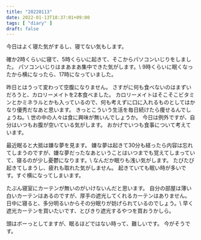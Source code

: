 ```yaml
---
title: "20220113"
date: 2022-01-13T18:37:01+09:00
tags: [ "diary" ]
draft: false
---
```


今日はよく寝た気がするし、寝てない気もします。

確か2時くらいに寝て、5時くらいに起きて、そこからパソコンいじりをしました。
パソコンいじりはまあまあ集中できた気がします。\\
9時くらいに眠くなったから横になったら、17時になっていました。

昨日とはうって変わって空腹になりません。
さすがに何も食べないのはまずいだろうと、カロリーメイトを2本食べました。
カロリーメイトはそこそこビタミンとかミネラルとかも入っているので、何も考えずに口に入れるものとしてはかなり優秀だなあと思います。
きっとこういう生活を毎日続けたら痩せるんでしょうね。\\
世の中の人々は食に興味が無いんでしょうか。
今日は例外ですが、自分はいつもお腹が空いている気がします。
おかげでいつも食事について考えています。

最近眠ると大抵は嫌な夢を見ます。
嫌な夢は起きて30分も経ったら内容は忘れてしまうのですが、嫌な夢だったなあということはいつまでも覚えてしまっていて、寝るのが少し憂鬱になります。\\
なんだか眠りも浅い気がします。
たびたび起きてしまうし、疲れも取れた気がしません。
起きていても眠い時が多いです。すぐ横になってしまいます。

たぶん寝室にカーテンが無いのがいけないんだと思います。
自分の部屋は薄い白いカーテンはあるのですが、厚手の遮光してくれるカーテンはありません。
日中に寝ると、多分明るいからその分眠りが妨げられているのでしょう。\\
早く遮光カーテンを買いたいです、とびきり遮光するやつを買おうかしら。

頭はボーっとしてますが、眠るほどではない時って、難しいです。
今がそうです。